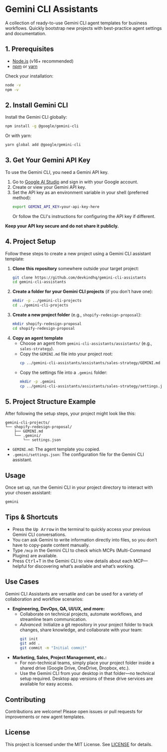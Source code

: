 # Gemini CLI Assistants

A collection of ready-to-use Gemini CLI agent templates for business workflows. Quickly bootstrap new projects with best-practice agent settings and documentation.

## 1. Prerequisites
- [Node.js](https://nodejs.org/) (v16+ recommended)
- [npm](https://www.npmjs.com/) or [yarn](https://yarnpkg.com/)

Check your installation:
```sh
node -v
npm -v
```

## 2. Install Gemini CLI

Install the Gemini CLI globally:

```sh
npm install -g @google/gemini-cli
```

Or with yarn:

```sh
yarn global add @google/gemini-cli
```

## 3. Get Your Gemini API Key

To use the Gemini CLI, you need a Gemini API key.

1. Go to [Google AI Studio](https://aistudio.google.com/app/apikey) and sign in with your Google account.
2. Create or view your Gemini API key.
3. Set the API key as an environment variable in your shell (preferred method):
   ```sh
   export GEMINI_API_KEY=your-api-key-here
   ```
   Or follow the CLI's instructions for configuring the API key if different.

**Keep your API key secure and do not share it publicly.**

## 4. Project Setup

Follow these steps to create a new project using a Gemini CLI assistant template:

1. **Clone this repository** somewhere outside your target project:
   ```sh
   git clone https://github.com/devkindhq/gemini-cli-assistants
   cd gemini-cli-assistants
   ```
2. **Create a folder for your Gemini CLI projects** (if you don't have one):
   ```sh
   mkdir -p ../gemini-cli-projects
   cd ../gemini-cli-projects
   ```
3. **Create a new project folder** (e.g., `shopify-redesign-proposal`):
   ```sh
   mkdir shopify-redesign-proposal
   cd shopify-redesign-proposal
   ```
4. **Copy an agent template**
   - Choose an agent from `gemini-cli-assistants/assistants/` (e.g., `sales-strategy`).
   - Copy the `GEMINI.md` file into your project root:
     ```sh
     cp ../gemini-cli-assistants/assistants/sales-strategy/GEMINI.md .
     ```
   - Copy the settings file into a `.gemini` folder:
     ```sh
     mkdir -p .gemini
     cp ../gemini-cli-assistants/assistants/sales-strategy/settings.json .gemini/settings.json
     ```

## 5. Project Structure Example

After following the setup steps, your project might look like this:

```
gemini-cli-projects/
└── shopify-redesign-proposal/
    ├── GEMINI.md
    └── .gemini/
        └── settings.json
```

- `GEMINI.md`: The agent template you copied.
- `.gemini/settings.json`: The configuration file for the Gemini CLI assistant.

## Usage

Once set up, run the Gemini CLI in your project directory to interact with your chosen assistant:

```sh
gemini
```

## Tips & Shortcuts

- Press the <kbd>Up Arrow</kbd> in the terminal to quickly access your previous Gemini CLI conversations.
- You can ask Gemini to write information directly into files, so you don’t have to copy-paste content manually.
- Type `/mcp` in the Gemini CLI to check which MCPs (Multi-Command Plugins) are available.
- Press <kbd>Ctrl</kbd>+<kbd>T</kbd> in the Gemini CLI to view details about each MCP—helpful for discovering what’s available and what’s working.

## Use Cases

Gemini CLI Assistants are versatile and can be used for a variety of collaboration and workflow scenarios:

- **Engineering, DevOps, QA, UI/UX, and more:**
  - Collaborate on technical projects, automate workflows, and streamline team communication.
  - *Advanced:* Initialize a git repository in your project folder to track changes, share knowledge, and collaborate with your team:
    ```sh
    git init
    git add .
    git commit -m "Initial commit"
    ```
- **Marketing, Sales, Project Management, etc.:**
  - For non-technical teams, simply place your project folder inside a shared drive (Google Drive, OneDrive, Dropbox, etc.).
  - Use the Gemini CLI from your desktop in that folder—no technical setup required. Desktop app versions of these drive services are available for easy access.

## Contributing

Contributions are welcome! Please open issues or pull requests for improvements or new agent templates.

## License

This project is licensed under the MIT License. See [LICENSE](LICENSE) for details.